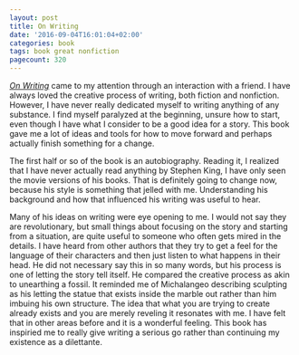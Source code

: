 ```yaml
---
layout: post
title: On Writing
date: '2016-09-04T16:01:04+02:00'
categories: book
tags: book great nonfiction
pagecount: 320
---
```


[*On Writing*][writing-amaz] came to my attention through an interaction with a friend. I have
always loved the creative process of writing, both fiction and nonfiction. However, I have never
really dedicated myself to writing anything of any substance. I find myself paralyzed at the
beginning, unsure how to start, even though I have what I consider to be a good idea for a story.
This book gave me a lot of ideas and tools for how to move forward and perhaps actually finish
something for a change.

The first half or so of the book is an autobiography. Reading it, I realized that I have never
actually read anything by Stephen King, I have only seen the movie versions of his books. That is
definitely going to change now, because his style is something that jelled with me. Understanding
his background and how that influenced his writing was useful to hear.

Many of his ideas on writing were eye opening to me. I would not say they are revolutionary, but
small things about focusing on the story and starting from a situation, are quite useful to someone
who often gets mired in the details. I have heard from other authors that they try to get a feel for
the language of their characters and then just listen to what happens in their head. He did not
necessary say this in so many words, but his process is one of letting the story tell itself. He
compared the creative process as akin to unearthing a fossil. It reminded me of Michalangeo
describing sculpting as his letting the statue that exists inside the marble out rather than him
imbuing his own structure. The idea that what you are trying to create already exists and you are
merely reveling it resonates with me. I have felt that in other areas before and it is a wonderful
feeling. This book has inspiried me to really give writing a serious go rather than continuing my
existence as a dilettante.


[writing-amaz]:   https://amzn.com/B000FC0SIM

